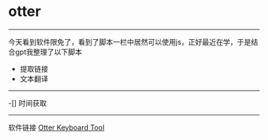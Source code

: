 # otter
---
今天看到软件限免了，看到了脚本一栏中居然可以使用js，正好最近在学，于是结合gpt我整理了以下脚本
* 提取链接
* 文本翻译
---
-[] 时间获取


----
软件链接
[Otter Keyboard Tool](https://appraven.net/app/69393803)
